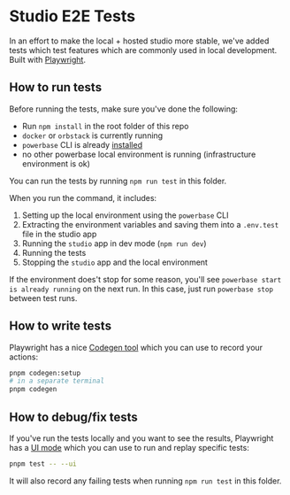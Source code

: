 # Studio E2E Tests

In an effort to make the local + hosted studio more stable, we've added tests which test features which are commonly used in local
development. Built with [Playwright](https://playwright.dev/docs/intro).

## How to run tests

Before running the tests, make sure you've done the following:

- Run `npm install` in the root folder of this repo
- `docker` or `orbstack` is currently running
- `powerbase` CLI is already [installed](https://github.com/skorpland/cli?tab=readme-ov-file#install-the-cli)
- no other powerbase local environment is running (infrastructure environment is ok)

You can run the tests by running `npm run test` in this folder.

When you run the command, it includes:

1. Setting up the local environment using the `powerbase` CLI
2. Extracting the environment variables and saving them into a `.env.test` file in the studio app
3. Running the `studio` app in dev mode (`npm run dev`)
4. Running the tests
5. Stopping the `studio` app and the local environment

If the environment does't stop for some reason, you'll see `powerbase start is already running` on the next run. In this
case, just run `powerbase stop` between test runs.

## How to write tests

Playwright has a nice [Codegen tool](https://playwright.dev/docs/codegen-intro#running-codegen) which you can use to
record your actions:

```bash
pnpm codegen:setup
# in a separate terminal
pnpm codegen
```

## How to debug/fix tests

If you've run the tests locally and you want to see the results, Playwright has a [UI mode](https://playwright.dev/docs/test-ui-mode)
which you can use to run and replay specific tests:

```bash
pnpm test -- --ui
```

It will also record any failing tests when running `npm run test` in this folder.
